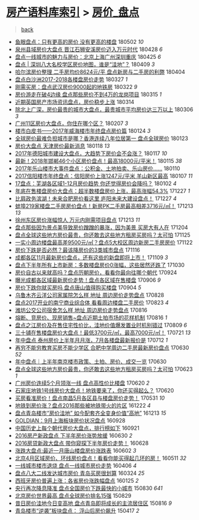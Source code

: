 [房产语料库索引](../../README.md)  > [房价_盘点](房价_盘点.md)
====
> [back](../README.md)

- [鱼眼盘点：只有更高的房价 没有更高的楼盘](http://jkwz.applinzi.com/ittc/7098456851605881873.html#%E9%B1%BC%E7%9C%BC%E7%9B%98%E7%82%B9%EF%BC%9A%E5%8F%AA%E6%9C%89%E6%9B%B4%E9%AB%98%E7%9A%84%E6%88%BF%E4%BB%B7+%E6%B2%A1%E6%9C%89%E6%9B%B4%E9%AB%98%E7%9A%84%E6%A5%BC%E7%9B%98) 180502 *10* 
- [泉州县域房价大盘点 晋江石狮安溪房价迈入万元时代](http://jkwz.applinzi.com/ittc/7096974959807300615.html#%E6%B3%89%E5%B7%9E%E5%8E%BF%E5%9F%9F%E6%88%BF%E4%BB%B7%E5%A4%A7%E7%9B%98%E7%82%B9+%E6%99%8B%E6%B1%9F%E7%9F%B3%E7%8B%AE%E5%AE%89%E6%BA%AA%E6%88%BF%E4%BB%B7%E8%BF%88%E5%85%A5%E4%B8%87%E5%85%83%E6%97%B6%E4%BB%A3) 180428 *6* 
- [盘点一线城市的魅力与房价：北京上海广州深圳重庆](http://jkwz.applinzi.com/ittc/7095996070154994698.html#%E7%9B%98%E7%82%B9%E4%B8%80%E7%BA%BF%E5%9F%8E%E5%B8%82%E7%9A%84%E9%AD%85%E5%8A%9B%E4%B8%8E%E6%88%BF%E4%BB%B7%EF%BC%9A%E5%8C%97%E4%BA%AC%E4%B8%8A%E6%B5%B7%E5%B9%BF%E5%B7%9E%E6%B7%B1%E5%9C%B3%E9%87%8D%E5%BA%86) 180425 *6* 
- [盘点 | 深圳八大名校学区房价地图，谁是“洼地”？](http://jkwz.applinzi.com/ittc/7090018789272060935.html#%E7%9B%98%E7%82%B9+%7C+%E6%B7%B1%E5%9C%B3%E5%85%AB%E5%A4%A7%E5%90%8D%E6%A0%A1%E5%AD%A6%E5%8C%BA%E6%88%BF%E4%BB%B7%E5%9C%B0%E5%9B%BE%EF%BC%8C%E8%B0%81%E6%98%AF%E2%80%9C%E6%B4%BC%E5%9C%B0%E2%80%9D%EF%BC%9F) 180409 *3* 
- [哈尔滨房价整理 二手房均价8624元/平  盘点新房与二手房的利弊](http://jkwz.applinzi.com/ittc/7088141181823484935.html#%E5%93%88%E5%B0%94%E6%BB%A8%E6%88%BF%E4%BB%B7%E6%95%B4%E7%90%86+%E4%BA%8C%E6%89%8B%E6%88%BF%E5%9D%87%E4%BB%B78624%E5%85%83%2F%E5%B9%B3++%E7%9B%98%E7%82%B9%E6%96%B0%E6%88%BF%E4%B8%8E%E4%BA%8C%E6%89%8B%E6%88%BF%E7%9A%84%E5%88%A9%E5%BC%8A) 180404  
- [盘点白沙洲2017-2018各楼盘房价走势](http://jkwz.applinzi.com/ittc/7085164327781008400.html#%E7%9B%98%E7%82%B9%E7%99%BD%E6%B2%99%E6%B4%B22017-2018%E5%90%84%E6%A5%BC%E7%9B%98%E6%88%BF%E4%BB%B7%E8%B5%B0%E5%8A%BF) 180327 *1* 
- [刚需买房：盘点武汉房价9000起的地铁房](http://jkwz.applinzi.com/ittc/7083260974146782219.html#%E5%88%9A%E9%9C%80%E4%B9%B0%E6%88%BF%EF%BC%9A%E7%9B%98%E7%82%B9%E6%AD%A6%E6%B1%89%E6%88%BF%E4%BB%B79000%E8%B5%B7%E7%9A%84%E5%9C%B0%E9%93%81%E6%88%BF) 180322 *9* 
- [房价游走在破4边缘 盘点那些房价不到4万的龙岗项目](http://jkwz.applinzi.com/ittc/7080761664746292230.html#%E6%88%BF%E4%BB%B7%E6%B8%B8%E8%B5%B0%E5%9C%A8%E7%A0%B44%E8%BE%B9%E7%BC%98+%E7%9B%98%E7%82%B9%E9%82%A3%E4%BA%9B%E6%88%BF%E4%BB%B7%E4%B8%8D%E5%88%B04%E4%B8%87%E7%9A%84%E9%BE%99%E5%B2%97%E9%A1%B9%E7%9B%AE) 180315 *1* 
- [近期英国房产市场资讯盘点，房价稳步上涨](http://jkwz.applinzi.com/ittc/7080377962597975046.html#%E8%BF%91%E6%9C%9F%E8%8B%B1%E5%9B%BD%E6%88%BF%E4%BA%A7%E5%B8%82%E5%9C%BA%E8%B5%84%E8%AE%AF%E7%9B%98%E7%82%B9%EF%BC%8C%E6%88%BF%E4%BB%B7%E7%A8%B3%E6%AD%A5%E4%B8%8A%E6%B6%A8) 180314  
- [除北上广深，房价最贵的城市大盘点，最贵城市平均房价达三万以上](http://jkwz.applinzi.com/ittc/7076000994318353415.html#%E9%99%A4%E5%8C%97%E4%B8%8A%E5%B9%BF%E6%B7%B1%EF%BC%8C%E6%88%BF%E4%BB%B7%E6%9C%80%E8%B4%B5%E7%9A%84%E5%9F%8E%E5%B8%82%E5%A4%A7%E7%9B%98%E7%82%B9%EF%BC%8C%E6%9C%80%E8%B4%B5%E5%9F%8E%E5%B8%82%E5%B9%B3%E5%9D%87%E6%88%BF%E4%BB%B7%E8%BE%BE%E4%B8%89%E4%B8%87%E4%BB%A5%E4%B8%8A) 180306 *3* 
- [广州11区房价大盘点，你住在哪个区？](http://jkwz.applinzi.com/ittc/7067392682727310347.html#%E5%B9%BF%E5%B7%9E11%E5%8C%BA%E6%88%BF%E4%BB%B7%E5%A4%A7%E7%9B%98%E7%82%B9%EF%BC%8C%E4%BD%A0%E4%BD%8F%E5%9C%A8%E5%93%AA%E4%B8%AA%E5%8C%BA%EF%BC%9F) 180207 *3* 
- [楼市白皮书——2017年威海楼市年终盘点房价篇](http://jkwz.applinzi.com/ittc/7062190172278359056.html#%E6%A5%BC%E5%B8%82%E7%99%BD%E7%9A%AE%E4%B9%A6%E2%80%94%E2%80%942017%E5%B9%B4%E5%A8%81%E6%B5%B7%E6%A5%BC%E5%B8%82%E5%B9%B4%E7%BB%88%E7%9B%98%E7%82%B9%E6%88%BF%E4%BB%B7%E7%AF%87) 180124 *3* 
- [全球房价最难负担城市是哪？香港连续八年位居第一 盘点全球房价](http://jkwz.applinzi.com/ittc/7061831711145329674.html#%E5%85%A8%E7%90%83%E6%88%BF%E4%BB%B7%E6%9C%80%E9%9A%BE%E8%B4%9F%E6%8B%85%E5%9F%8E%E5%B8%82%E6%98%AF%E5%93%AA%EF%BC%9F%E9%A6%99%E6%B8%AF%E8%BF%9E%E7%BB%AD%E5%85%AB%E5%B9%B4%E4%BD%8D%E5%B1%85%E7%AC%AC%E4%B8%80+%E7%9B%98%E7%82%B9%E5%85%A8%E7%90%83%E6%88%BF%E4%BB%B7) 180123  
- [房价大盘点 天津房价最新消息](http://jkwz.applinzi.com/ittc/7059894409431090183.html#%E6%88%BF%E4%BB%B7%E5%A4%A7%E7%9B%98%E7%82%B9+%E5%A4%A9%E6%B4%A5%E6%88%BF%E4%BB%B7%E6%9C%80%E6%96%B0%E6%B6%88%E6%81%AF) 180118 *13* 
- [2017年德阳城市建设大盘点，大趋势下房价会不会涨？](http://jkwz.applinzi.com/ittc/7059507504952640518.html#2017%E5%B9%B4%E5%BE%B7%E9%98%B3%E5%9F%8E%E5%B8%82%E5%BB%BA%E8%AE%BE%E5%A4%A7%E7%9B%98%E7%82%B9%EF%BC%8C%E5%A4%A7%E8%B6%8B%E5%8A%BF%E4%B8%8B%E6%88%BF%E4%BB%B7%E4%BC%9A%E4%B8%8D%E4%BC%9A%E6%B6%A8%EF%BC%9F) 180117 *10* 
- [最新！2018年邯郸46个小区房价盘点！最高18000元/平米！](http://jkwz.applinzi.com/ittc/7058940512373834769.html#%E6%9C%80%E6%96%B0%EF%BC%812018%E5%B9%B4%E9%82%AF%E9%83%B846%E4%B8%AA%E5%B0%8F%E5%8C%BA%E6%88%BF%E4%BB%B7%E7%9B%98%E7%82%B9%EF%BC%81%E6%9C%80%E9%AB%9818000%E5%85%83%2F%E5%B9%B3%E7%B1%B3%EF%BC%81) 180115 *38* 
- [2017年乐山楼市大事件盘点：公积金、土地拍卖、乐山房价……](http://jkwz.applinzi.com/ittc/7056887353384109066.html#2017%E5%B9%B4%E4%B9%90%E5%B1%B1%E6%A5%BC%E5%B8%82%E5%A4%A7%E4%BA%8B%E4%BB%B6%E7%9B%98%E7%82%B9%EF%BC%9A%E5%85%AC%E7%A7%AF%E9%87%91%E3%80%81%E5%9C%9F%E5%9C%B0%E6%8B%8D%E5%8D%96%E3%80%81%E4%B9%90%E5%B1%B1%E6%88%BF%E4%BB%B7%E2%80%A6%E2%80%A6) 180110  
- [2017信阳楼市年终盘点：信阳房价上涨1247元/平米 羊山新区最高](http://jkwz.applinzi.com/ittc/7055762177607074833.html#2017%E4%BF%A1%E9%98%B3%E6%A5%BC%E5%B8%82%E5%B9%B4%E7%BB%88%E7%9B%98%E7%82%B9%EF%BC%9A%E4%BF%A1%E9%98%B3%E6%88%BF%E4%BB%B7%E4%B8%8A%E6%B6%A81247%E5%85%83%2F%E5%B9%B3%E7%B1%B3+%E7%BE%8A%E5%B1%B1%E6%96%B0%E5%8C%BA%E6%9C%80%E9%AB%98) 180107 *11* 
- [17盘点：芜湖各区域1-12月房价趋势 你还觉得房价会降吗？](http://jkwz.applinzi.com/ittc/7054065492770161681.html#17%E7%9B%98%E7%82%B9%EF%BC%9A%E8%8A%9C%E6%B9%96%E5%90%84%E5%8C%BA%E5%9F%9F1-12%E6%9C%88%E6%88%BF%E4%BB%B7%E8%B6%8B%E5%8A%BF+%E4%BD%A0%E8%BF%98%E8%A7%89%E5%BE%97%E6%88%BF%E4%BB%B7%E4%BC%9A%E9%99%8D%E5%90%97%EF%BC%9F) 180102 *4* 
- [年底在售楼盘房价大盘点：超半数楼盘房价上涨，最高涨幅54.3%](http://jkwz.applinzi.com/ittc/7051795583554044944.html#%E5%B9%B4%E5%BA%95%E5%9C%A8%E5%94%AE%E6%A5%BC%E7%9B%98%E6%88%BF%E4%BB%B7%E5%A4%A7%E7%9B%98%E7%82%B9%EF%BC%9A%E8%B6%85%E5%8D%8A%E6%95%B0%E6%A5%BC%E7%9B%98%E6%88%BF%E4%BB%B7%E4%B8%8A%E6%B6%A8%EF%BC%8C%E6%9C%80%E9%AB%98%E6%B6%A8%E5%B9%8554.3%25) 171227 *1* 
- [比肩政务滨湖！未来合肥房价看这里 庐阳未来大建设盘点！](http://jkwz.applinzi.com/ittc/7051539172643308561.html#%E6%AF%94%E8%82%A9%E6%94%BF%E5%8A%A1%E6%BB%A8%E6%B9%96%EF%BC%81%E6%9C%AA%E6%9D%A5%E5%90%88%E8%82%A5%E6%88%BF%E4%BB%B7%E7%9C%8B%E8%BF%99%E9%87%8C+%E5%BA%90%E9%98%B3%E6%9C%AA%E6%9D%A5%E5%A4%A7%E5%BB%BA%E8%AE%BE%E7%9B%98%E7%82%B9%EF%BC%81) 171227 *4* 
- [蚌埠219家楼盘二手房房价盘点！新房PK二手房最高相差3716元/㎡！](http://jkwz.applinzi.com/ittc/7046610489377817616.html#%E8%9A%8C%E5%9F%A0219%E5%AE%B6%E6%A5%BC%E7%9B%98%E4%BA%8C%E6%89%8B%E6%88%BF%E6%88%BF%E4%BB%B7%E7%9B%98%E7%82%B9%EF%BC%81%E6%96%B0%E6%88%BFPK%E4%BA%8C%E6%89%8B%E6%88%BF%E6%9C%80%E9%AB%98%E7%9B%B8%E5%B7%AE3716%E5%85%83%2F%E3%8E%A1%EF%BC%81) 171213 *13* 
- [徐州东区房价涨幅惊人 万元内刚需项目盘点](http://jkwz.applinzi.com/ittc/7046502911801033745.html#%E5%BE%90%E5%B7%9E%E4%B8%9C%E5%8C%BA%E6%88%BF%E4%BB%B7%E6%B6%A8%E5%B9%85%E6%83%8A%E4%BA%BA+%E4%B8%87%E5%85%83%E5%86%85%E5%88%9A%E9%9C%80%E9%A1%B9%E7%9B%AE%E7%9B%98%E7%82%B9) 171213 *11* 
- [盘点那些因为景点美导致房价蹭蹭的暴涨，因为美景 买房大有人在](http://jkwz.applinzi.com/ittc/7043298999778411536.html#%E7%9B%98%E7%82%B9%E9%82%A3%E4%BA%9B%E5%9B%A0%E4%B8%BA%E6%99%AF%E7%82%B9%E7%BE%8E%E5%AF%BC%E8%87%B4%E6%88%BF%E4%BB%B7%E8%B9%AD%E8%B9%AD%E7%9A%84%E6%9A%B4%E6%B6%A8%EF%BC%8C%E5%9B%A0%E4%B8%BA%E7%BE%8E%E6%99%AF+%E4%B9%B0%E6%88%BF%E5%A4%A7%E6%9C%89%E4%BA%BA%E5%9C%A8) 171204  
- [盘点全球这些地方房价最贵，你还敢去这些地方租房买房吗？太可怕](http://jkwz.applinzi.com/ittc/7039811366741869584.html#%E7%9B%98%E7%82%B9%E5%85%A8%E7%90%83%E8%BF%99%E4%BA%9B%E5%9C%B0%E6%96%B9%E6%88%BF%E4%BB%B7%E6%9C%80%E8%B4%B5%EF%BC%8C%E4%BD%A0%E8%BF%98%E6%95%A2%E5%8E%BB%E8%BF%99%E4%BA%9B%E5%9C%B0%E6%96%B9%E7%A7%9F%E6%88%BF%E4%B9%B0%E6%88%BF%E5%90%97%EF%BC%9F%E5%A4%AA%E5%8F%AF%E6%80%95) 171125  
- [一实小周边楼盘最高差9500元/㎡？盘点5大校区周边新房二手房房价](http://jkwz.applinzi.com/ittc/7038685622217212945.html#%E4%B8%80%E5%AE%9E%E5%B0%8F%E5%91%A8%E8%BE%B9%E6%A5%BC%E7%9B%98%E6%9C%80%E9%AB%98%E5%B7%AE9500%E5%85%83%2F%E3%8E%A1%EF%BC%9F%E7%9B%98%E7%82%B95%E5%A4%A7%E6%A0%A1%E5%8C%BA%E5%91%A8%E8%BE%B9%E6%96%B0%E6%88%BF%E4%BA%8C%E6%89%8B%E6%88%BF%E6%88%BF%E4%BB%B7) 171122  
- [房价下跌是否必然？最该降房价的3类城市盘点](http://jkwz.applinzi.com/ittc/7036624864629228561.html#%E6%88%BF%E4%BB%B7%E4%B8%8B%E8%B7%8C%E6%98%AF%E5%90%A6%E5%BF%85%E7%84%B6%EF%BC%9F%E6%9C%80%E8%AF%A5%E9%99%8D%E6%88%BF%E4%BB%B7%E7%9A%843%E7%B1%BB%E5%9F%8E%E5%B8%82%E7%9B%98%E7%82%B9) 171116  
- [成都各区11月最新房价盘点，还有这些的新盘即将上市！](http://jkwz.applinzi.com/ittc/7033957381782897680.html#%E6%88%90%E9%83%BD%E5%90%84%E5%8C%BA11%E6%9C%88%E6%9C%80%E6%96%B0%E6%88%BF%E4%BB%B7%E7%9B%98%E7%82%B9%EF%BC%8C%E8%BF%98%E6%9C%89%E8%BF%99%E4%BA%9B%E7%9A%84%E6%96%B0%E7%9B%98%E5%8D%B3%E5%B0%86%E4%B8%8A%E5%B8%82%EF%BC%81) 171109 *3* 
- [盘点下半年所有上市新房：多数楼盘房价0涨幅，这些居然还跌了](http://jkwz.applinzi.com/ittc/7030199088249832465.html#%E7%9B%98%E7%82%B9%E4%B8%8B%E5%8D%8A%E5%B9%B4%E6%89%80%E6%9C%89%E4%B8%8A%E5%B8%82%E6%96%B0%E6%88%BF%EF%BC%9A%E5%A4%9A%E6%95%B0%E6%A5%BC%E7%9B%98%E6%88%BF%E4%BB%B70%E6%B6%A8%E5%B9%85%EF%BC%8C%E8%BF%99%E4%BA%9B%E5%B1%85%E7%84%B6%E8%BF%98%E8%B7%8C%E4%BA%86) 171030  
- [房价自古以来就高吗？盘点历朝房价，看看你最向往哪个朝代](http://jkwz.applinzi.com/ittc/7016810145261290512.html#%E6%88%BF%E4%BB%B7%E8%87%AA%E5%8F%A4%E4%BB%A5%E6%9D%A5%E5%B0%B1%E9%AB%98%E5%90%97%EF%BC%9F%E7%9B%98%E7%82%B9%E5%8E%86%E6%9C%9D%E6%88%BF%E4%BB%B7%EF%BC%8C%E7%9C%8B%E7%9C%8B%E4%BD%A0%E6%9C%80%E5%90%91%E5%BE%80%E5%93%AA%E4%B8%AA%E6%9C%9D%E4%BB%A3) 170924  
- [曝光成都各区域最新房价走势！盘点各区域在售楼盘](http://jkwz.applinzi.com/ittc/7010119208468481041.html#%E6%9B%9D%E5%85%89%E6%88%90%E9%83%BD%E5%90%84%E5%8C%BA%E5%9F%9F%E6%9C%80%E6%96%B0%E6%88%BF%E4%BB%B7%E8%B5%B0%E5%8A%BF%EF%BC%81%E7%9B%98%E7%82%B9%E5%90%84%E5%8C%BA%E5%9F%9F%E5%9C%A8%E5%94%AE%E6%A5%BC%E7%9B%98) 170906 *9* 
- [房价下跌你就买房吗 盘点唐山值得购买楼盘](http://jkwz.applinzi.com/ittc/7009357862927860752.html#%E6%88%BF%E4%BB%B7%E4%B8%8B%E8%B7%8C%E4%BD%A0%E5%B0%B1%E4%B9%B0%E6%88%BF%E5%90%97+%E7%9B%98%E7%82%B9%E5%94%90%E5%B1%B1%E5%80%BC%E5%BE%97%E8%B4%AD%E4%B9%B0%E6%A5%BC%E7%9B%98) 170904 *5* 
- [乌鲁木齐云洋公司家属院怎么样 地址 周边房价走势盘点](http://jkwz.applinzi.com/ittc/7006782693340349457.html#%E4%B9%8C%E9%B2%81%E6%9C%A8%E9%BD%90%E4%BA%91%E6%B4%8B%E5%85%AC%E5%8F%B8%E5%AE%B6%E5%B1%9E%E9%99%A2%E6%80%8E%E4%B9%88%E6%A0%B7+%E5%9C%B0%E5%9D%80+%E5%91%A8%E8%BE%B9%E6%88%BF%E4%BB%B7%E8%B5%B0%E5%8A%BF%E7%9B%98%E7%82%B9) 170828  
- [盘点2017开业的南宁商业综合体 看看周边楼盘二手房价](http://jkwz.applinzi.com/ittc/7005038913331397648.html#%E7%9B%98%E7%82%B92017%E5%BC%80%E4%B8%9A%E7%9A%84%E5%8D%97%E5%AE%81%E5%95%86%E4%B8%9A%E7%BB%BC%E5%90%88%E4%BD%93+%E7%9C%8B%E7%9C%8B%E5%91%A8%E8%BE%B9%E6%A5%BC%E7%9B%98%E4%BA%8C%E6%89%8B%E6%88%BF%E4%BB%B7) 170823 *4* 
- [潍坊公交公司宿舍怎么样 地址 周边房价走势盘点](http://jkwz.applinzi.com/ittc/7002426840881562641.html#%E6%BD%8D%E5%9D%8A%E5%85%AC%E4%BA%A4%E5%85%AC%E5%8F%B8%E5%AE%BF%E8%88%8D%E6%80%8E%E4%B9%88%E6%A0%B7+%E5%9C%B0%E5%9D%80+%E5%91%A8%E8%BE%B9%E6%88%BF%E4%BB%B7%E8%B5%B0%E5%8A%BF%E7%9B%98%E7%82%B9) 170816  
- [熔断、竞房价、现房销售~盘点近期土拍市场的花样机制](http://jkwz.applinzi.com/ittc/7002403182498808849.html#%E7%86%94%E6%96%AD%E3%80%81%E7%AB%9E%E6%88%BF%E4%BB%B7%E3%80%81%E7%8E%B0%E6%88%BF%E9%94%80%E5%94%AE%7E%E7%9B%98%E7%82%B9%E8%BF%91%E6%9C%9F%E5%9C%9F%E6%8B%8D%E5%B8%82%E5%9C%BA%E7%9A%84%E8%8A%B1%E6%A0%B7%E6%9C%BA%E5%88%B6) 170816 *1* 
- [盘点之江房价及在售住宅性价比，洼地价值爆发置业时机别错过](http://jkwz.applinzi.com/ittc/6999485826659255312.html#%E7%9B%98%E7%82%B9%E4%B9%8B%E6%B1%9F%E6%88%BF%E4%BB%B7%E5%8F%8A%E5%9C%A8%E5%94%AE%E4%BD%8F%E5%AE%85%E6%80%A7%E4%BB%B7%E6%AF%94%EF%BC%8C%E6%B4%BC%E5%9C%B0%E4%BB%B7%E5%80%BC%E7%88%86%E5%8F%91%E7%BD%AE%E4%B8%9A%E6%97%B6%E6%9C%BA%E5%88%AB%E9%94%99%E8%BF%87) 170809 *6* 
- [三十铺在售楼盘房价大盘点！最低3700元/㎡，最高7000元/㎡！](http://jkwz.applinzi.com/ittc/6992813107213501457.html#%E4%B8%89%E5%8D%81%E9%93%BA%E5%9C%A8%E5%94%AE%E6%A5%BC%E7%9B%98%E6%88%BF%E4%BB%B7%E5%A4%A7%E7%9B%98%E7%82%B9%EF%BC%81%E6%9C%80%E4%BD%8E3700%E5%85%83%2F%E3%8E%A1%EF%BC%8C%E6%9C%80%E9%AB%987000%E5%85%83%2F%E3%8E%A1%EF%BC%81) 170721 *13* 
- [年中盘点 泰州房价上半年月月涨，7月各楼盘最新报价是](http://jkwz.applinzi.com/ittc/6989470637574587409.html#%E5%B9%B4%E4%B8%AD%E7%9B%98%E7%82%B9+%E6%B3%B0%E5%B7%9E%E6%88%BF%E4%BB%B7%E4%B8%8A%E5%8D%8A%E5%B9%B4%E6%9C%88%E6%9C%88%E6%B6%A8%EF%BC%8C7%E6%9C%88%E5%90%84%E6%A5%BC%E7%9B%98%E6%9C%80%E6%96%B0%E6%8A%A5%E4%BB%B7%E6%98%AF) 170712 *1* 
- [再穷不能穷教育买房不能少学区 合肥中学周边二手房最新房价盘点](http://jkwz.applinzi.com/ittc/6985007510061581317.html#%E5%86%8D%E7%A9%B7%E4%B8%8D%E8%83%BD%E7%A9%B7%E6%95%99%E8%82%B2%E4%B9%B0%E6%88%BF%E4%B8%8D%E8%83%BD%E5%B0%91%E5%AD%A6%E5%8C%BA+%E5%90%88%E8%82%A5%E4%B8%AD%E5%AD%A6%E5%91%A8%E8%BE%B9%E4%BA%8C%E6%89%8B%E6%88%BF%E6%9C%80%E6%96%B0%E6%88%BF%E4%BB%B7%E7%9B%98%E7%82%B9) 170630 *52* 
- [年中盘点｜上半年南京楼市政策、土拍、房价、成交一览](http://jkwz.applinzi.com/ittc/6984974929773462532.html#%E5%B9%B4%E4%B8%AD%E7%9B%98%E7%82%B9%EF%BD%9C%E4%B8%8A%E5%8D%8A%E5%B9%B4%E5%8D%97%E4%BA%AC%E6%A5%BC%E5%B8%82%E6%94%BF%E7%AD%96%E3%80%81%E5%9C%9F%E6%8B%8D%E3%80%81%E6%88%BF%E4%BB%B7%E3%80%81%E6%88%90%E4%BA%A4%E4%B8%80%E8%A7%88) 170630  
- [盘点全球这些地方房价最贵，你还敢去这些地方租房买房吗？太可怕](http://jkwz.applinzi.com/ittc/6982390663684293636.html#%E7%9B%98%E7%82%B9%E5%85%A8%E7%90%83%E8%BF%99%E4%BA%9B%E5%9C%B0%E6%96%B9%E6%88%BF%E4%BB%B7%E6%9C%80%E8%B4%B5%EF%BC%8C%E4%BD%A0%E8%BF%98%E6%95%A2%E5%8E%BB%E8%BF%99%E4%BA%9B%E5%9C%B0%E6%96%B9%E7%A7%9F%E6%88%BF%E4%B9%B0%E6%88%BF%E5%90%97%EF%BC%9F%E5%A4%AA%E5%8F%AF%E6%80%95) 170623 *1* 
- [广州房价连续5个月领涨一线 盘点高性价比楼盘](http://jkwz.applinzi.com/ittc/6981294270785782788.html#%E5%B9%BF%E5%B7%9E%E6%88%BF%E4%BB%B7%E8%BF%9E%E7%BB%AD5%E4%B8%AA%E6%9C%88%E9%A2%86%E6%B6%A8%E4%B8%80%E7%BA%BF+%E7%9B%98%E7%82%B9%E9%AB%98%E6%80%A7%E4%BB%B7%E6%AF%94%E6%A5%BC%E7%9B%98) 170620 *2* 
- [石家庄地铁1号线房价大盘点！地铁要来了，你还买得起么？](http://jkwz.applinzi.com/ittc/6981175623530578948.html#%E7%9F%B3%E5%AE%B6%E5%BA%84%E5%9C%B0%E9%93%811%E5%8F%B7%E7%BA%BF%E6%88%BF%E4%BB%B7%E5%A4%A7%E7%9B%98%E7%82%B9%EF%BC%81%E5%9C%B0%E9%93%81%E8%A6%81%E6%9D%A5%E4%BA%86%EF%BC%8C%E4%BD%A0%E8%BF%98%E4%B9%B0%E5%BE%97%E8%B5%B7%E4%B9%88%EF%BC%9F) 170620  
- [买房看准房价！盘点南昌5月各区县与楼盘房价走势！](http://jkwz.applinzi.com/ittc/6973825870878737413.html#%E4%B9%B0%E6%88%BF%E7%9C%8B%E5%87%86%E6%88%BF%E4%BB%B7%EF%BC%81%E7%9B%98%E7%82%B9%E5%8D%97%E6%98%8C5%E6%9C%88%E5%90%84%E5%8C%BA%E5%8E%BF%E4%B8%8E%E6%A5%BC%E7%9B%98%E6%88%BF%E4%BB%B7%E8%B5%B0%E5%8A%BF%EF%BC%81) 170531 *10* 
- [地铁到房价涨？盘点2016那些被地铁带火的片区](http://jkwz.applinzi.com/ittc/6914548024868340740.html#%E5%9C%B0%E9%93%81%E5%88%B0%E6%88%BF%E4%BB%B7%E6%B6%A8%EF%BC%9F%E7%9B%98%E7%82%B92016%E9%82%A3%E4%BA%9B%E8%A2%AB%E5%9C%B0%E9%93%81%E5%B8%A6%E7%81%AB%E7%9A%84%E7%89%87%E5%8C%BA) 161222 *4* 
- [盘点青岛楼市“房价洼地” 如今配套齐全变身价值“高地”](http://jkwz.applinzi.com/ittc/6911013685870199813.html#%E7%9B%98%E7%82%B9%E9%9D%92%E5%B2%9B%E6%A5%BC%E5%B8%82%E2%80%9C%E6%88%BF%E4%BB%B7%E6%B4%BC%E5%9C%B0%E2%80%9D+%E5%A6%82%E4%BB%8A%E9%85%8D%E5%A5%97%E9%BD%90%E5%85%A8%E5%8F%98%E8%BA%AB%E4%BB%B7%E5%80%BC%E2%80%9C%E9%AB%98%E5%9C%B0%E2%80%9D) 161213 *15* 
- [GOLDIAN：9月上海板块房价状况盘点](http://jkwz.applinzi.com/ittc/6882577459639223300.html#GOLDIAN%EF%BC%9A9%E6%9C%88%E4%B8%8A%E6%B5%B7%E6%9D%BF%E5%9D%97%E6%88%BF%E4%BB%B7%E7%8A%B6%E5%86%B5%E7%9B%98%E7%82%B9) 160928  
- [中国历史上每个朝代房价大盘点，排行榜如下](http://jkwz.applinzi.com/ittc/6880238482575868932.html#%E4%B8%AD%E5%9B%BD%E5%8E%86%E5%8F%B2%E4%B8%8A%E6%AF%8F%E4%B8%AA%E6%9C%9D%E4%BB%A3%E6%88%BF%E4%BB%B7%E5%A4%A7%E7%9B%98%E7%82%B9%EF%BC%8C%E6%8E%92%E8%A1%8C%E6%A6%9C%E5%A6%82%E4%B8%8B) 160921  
- [2016房产新政盘点 下半年房价涨势放缓](http://jkwz.applinzi.com/ittc/6849545568929711109.html#2016%E6%88%BF%E4%BA%A7%E6%96%B0%E6%94%BF%E7%9B%98%E7%82%B9+%E4%B8%8B%E5%8D%8A%E5%B9%B4%E6%88%BF%E4%BB%B7%E6%B6%A8%E5%8A%BF%E6%94%BE%E7%BC%93) 160630 *2* 
- [2016房贷新政大盘点 带你窥探下半年房价走势！](http://jkwz.applinzi.com/ittc/6848847770773095429.html#2016%E6%88%BF%E8%B4%B7%E6%96%B0%E6%94%BF%E5%A4%A7%E7%9B%98%E7%82%B9+%E5%B8%A6%E4%BD%A0%E7%AA%A5%E6%8E%A2%E4%B8%8B%E5%8D%8A%E5%B9%B4%E6%88%BF%E4%BB%B7%E8%B5%B0%E5%8A%BF%EF%BC%81) 160628  
- [涨跌大盘点:最近一月唐山楼盘房价涨跌表](http://jkwz.applinzi.com/ittc/6839186157816251396.html#%E6%B6%A8%E8%B7%8C%E5%A4%A7%E7%9B%98%E7%82%B9%3A%E6%9C%80%E8%BF%91%E4%B8%80%E6%9C%88%E5%94%90%E5%B1%B1%E6%A5%BC%E7%9B%98%E6%88%BF%E4%BB%B7%E6%B6%A8%E8%B7%8C%E8%A1%A8) 160602 *3* 
- [北京4月区域房价、环线房价盘点！看看你能买得起几环的房！](http://jkwz.applinzi.com/ittc/6830961940708721669.html#%E5%8C%97%E4%BA%AC4%E6%9C%88%E5%8C%BA%E5%9F%9F%E6%88%BF%E4%BB%B7%E3%80%81%E7%8E%AF%E7%BA%BF%E6%88%BF%E4%BB%B7%E7%9B%98%E7%82%B9%EF%BC%81%E7%9C%8B%E7%9C%8B%E4%BD%A0%E8%83%BD%E4%B9%B0%E5%BE%97%E8%B5%B7%E5%87%A0%E7%8E%AF%E7%9A%84%E6%88%BF%EF%BC%81) 160511 *32* 
- [一线城市楼市退烧 盘点一线城市房价走势](http://jkwz.applinzi.com/ittc/6817889707014751237.html#%E4%B8%80%E7%BA%BF%E5%9F%8E%E5%B8%82%E6%A5%BC%E5%B8%82%E9%80%80%E7%83%A7+%E7%9B%98%E7%82%B9%E4%B8%80%E7%BA%BF%E5%9F%8E%E5%B8%82%E6%88%BF%E4%BB%B7%E8%B5%B0%E5%8A%BF) 160406 *4* 
- [盘点八大二线发达城市房价 青岛买房很划算](http://jkwz.applinzi.com/ittc/6813178648995562500.html#%E7%9B%98%E7%82%B9%E5%85%AB%E5%A4%A7%E4%BA%8C%E7%BA%BF%E5%8F%91%E8%BE%BE%E5%9F%8E%E5%B8%82%E6%88%BF%E4%BB%B7+%E9%9D%92%E5%B2%9B%E4%B9%B0%E6%88%BF%E5%BE%88%E5%88%92%E7%AE%97) 160324 *25* 
- [西班牙房价普遍上涨：各省房价涨跌幅盘点](http://jkwz.applinzi.com/ittc/6791307327164646404.html#%E8%A5%BF%E7%8F%AD%E7%89%99%E6%88%BF%E4%BB%B7%E6%99%AE%E9%81%8D%E4%B8%8A%E6%B6%A8%EF%BC%9A%E5%90%84%E7%9C%81%E6%88%BF%E4%BB%B7%E6%B6%A8%E8%B7%8C%E5%B9%85%E7%9B%98%E7%82%B9) 160125 *2* 
- [央行再次降息降准 盘点全国房价下跌最快的小城市](http://jkwz.applinzi.com/ittc/6736426698356163588.html#%E5%A4%AE%E8%A1%8C%E5%86%8D%E6%AC%A1%E9%99%8D%E6%81%AF%E9%99%8D%E5%87%86+%E7%9B%98%E7%82%B9%E5%85%A8%E5%9B%BD%E6%88%BF%E4%BB%B7%E4%B8%8B%E8%B7%8C%E6%9C%80%E5%BF%AB%E7%9A%84%E5%B0%8F%E5%9F%8E%E5%B8%82) 150830 *641* 
- [北京房价世界最高 盘点全球房价排名15强](http://jkwz.applinzi.com/ittc/6735893134569063428.html#%E5%8C%97%E4%BA%AC%E6%88%BF%E4%BB%B7%E4%B8%96%E7%95%8C%E6%9C%80%E9%AB%98+%E7%9B%98%E7%82%B9%E5%85%A8%E7%90%83%E6%88%BF%E4%BB%B7%E6%8E%92%E5%90%8D15%E5%BC%BA) 150829  
- [昔日房价洼地今日变高地 盘点青岛即将成长的主流居住区](http://jkwz.applinzi.com/ittc/547650615720373029.html#%E6%98%94%E6%97%A5%E6%88%BF%E4%BB%B7%E6%B4%BC%E5%9C%B0%E4%BB%8A%E6%97%A5%E5%8F%98%E9%AB%98%E5%9C%B0+%E7%9B%98%E7%82%B9%E9%9D%92%E5%B2%9B%E5%8D%B3%E5%B0%86%E6%88%90%E9%95%BF%E7%9A%84%E4%B8%BB%E6%B5%81%E5%B1%85%E4%BD%8F%E5%8C%BA) 150816 *9* 
- [青岛楼市“逆袭”板块盘点： 浮山后房价飙升](http://jkwz.applinzi.com/ittc/547650611404761318.html#%E9%9D%92%E5%B2%9B%E6%A5%BC%E5%B8%82%E2%80%9C%E9%80%86%E8%A2%AD%E2%80%9D%E6%9D%BF%E5%9D%97%E7%9B%98%E7%82%B9%EF%BC%9A+%E6%B5%AE%E5%B1%B1%E5%90%8E%E6%88%BF%E4%BB%B7%E9%A3%99%E5%8D%87) 150417 *2* 
